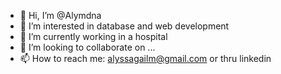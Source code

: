 - 👋 Hi, I’m @Alymdna
- 👀 I’m interested in database and web development
- 🌱 I’m currently working in a hospital
- 💞️ I’m looking to collaborate on ...
- 📫 How to reach me: alyssagailm@gmail.com or thru linkedin 

<!---
Alymdna/Alymdna is a ✨ special ✨ repository because its `README.md` (this file) appears on your GitHub profile.
You can click the Preview link to take a look at your changes.
--->
